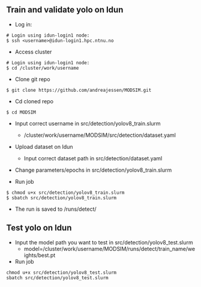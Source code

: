 ## Train and validate yolo on Idun

- Log in:
```
# Login using idun-login1 node:
$ ssh <username>@idun-login1.hpc.ntnu.no
```

- Access cluster
```
# Login using idun-login1 node:
$ cd /cluster/work/username
```

- Clone git repo
```
$ git clone https://github.com/andreajessen/MODSIM.git
```

- Cd cloned repo
```
$ cd MODSIM
```

- Input correct username in src/detection/yolov8_train.slurm
    - /cluster/work/username/MODSIM/src/detection/dataset.yaml

- Upload dataset on Idun
    - Input correct dataset path in src/detection/dataset.yaml

- Change parameters/epochs in src/detection/yolov8_train.slurm

- Run job
```
$ chmod u+x src/detection/yolov8_train.slurm
$ sbatch src/detection/yolov8_train.slurm
```

- The run is saved to /runs/detect/

## Test yolo on Idun
- Input the model path you want to test in src/detection/yolov8_test.slurm
    - model=/cluster/work/username/MODSIM/runs/detect/train_name/weights/best.pt
- Run job
```
chmod u+x src/detection/yolov8_test.slurm
sbatch src/detection/yolov8_test.slurm
```
